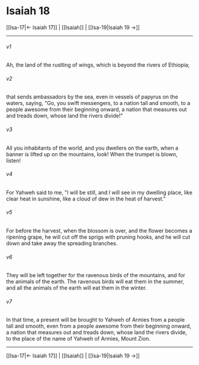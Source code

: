 # Isaiah 18

[[Isa-17|← Isaiah 17]] | [[Isaiah]] | [[Isa-19|Isaiah 19 →]]
***



###### v1 
Ah, the land of the rustling of wings, which is beyond the rivers of Ethiopia; 

###### v2 
that sends ambassadors by the sea, even in vessels of papyrus on the waters, saying, "Go, you swift messengers, to a nation tall and smooth, to a people awesome from their beginning onward, a nation that measures out and treads down, whose land the rivers divide!" 

###### v3 
All you inhabitants of the world, and you dwellers on the earth, when a banner is lifted up on the mountains, look! When the trumpet is blown, listen! 

###### v4 
For Yahweh said to me, "I will be still, and I will see in my dwelling place, like clear heat in sunshine, like a cloud of dew in the heat of harvest." 

###### v5 
For before the harvest, when the blossom is over, and the flower becomes a ripening grape, he will cut off the sprigs with pruning hooks, and he will cut down and take away the spreading branches. 

###### v6 
They will be left together for the ravenous birds of the mountains, and for the animals of the earth. The ravenous birds will eat them in the summer, and all the animals of the earth will eat them in the winter. 

###### v7 
In that time, a present will be brought to Yahweh of Armies from a people tall and smooth, even from a people awesome from their beginning onward, a nation that measures out and treads down, whose land the rivers divide, to the place of the name of Yahweh of Armies, Mount Zion.

***
[[Isa-17|← Isaiah 17]] | [[Isaiah]] | [[Isa-19|Isaiah 19 →]]
